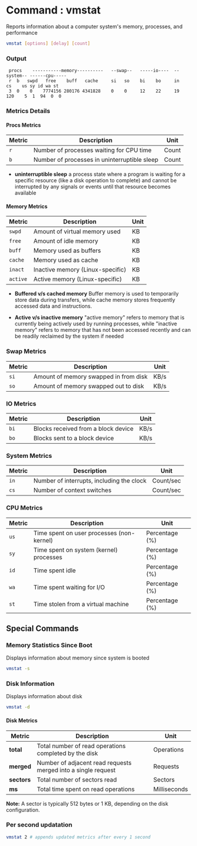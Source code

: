 # Command : vmstat

Reports information about a computer system's memory, processes, and performance

```bash
vmstat [options] [delay] [count]
```

### Output 

```
 procs    -----------memory----------   --swap--   -----io----  --system-- ------cpu-----
 r  b   swpd   free    buff   cache     si   so    bi    bo     in   cs    us sy id wa st
 3  0    0    7774156 280176 4341828    0    0     12    22     19  120    5  1  94  0  0
```

### Metrics Details

#### Procs Metrics

| Metric | Description                                  | Unit  |
|--------|----------------------------------------------|-------|
| `r`    | Number of processes waiting for CPU time     | Count |
| `b`    | Number of processes in uninterruptible sleep | Count |

- **uninterruptible sleep**
a process state where a program is waiting for a specific resource (like a disk operation to complete) and cannot be interrupted by any signals or events until that resource becomes available

#### Memory Metrics

| Metric | Description | Unit |
|--------|-------------|------|
| `swpd` | Amount of virtual memory used | KB |
| `free` | Amount of idle memory | KB |
| `buff` | Memory used as buffers | KB |
| `cache` | Memory used as cache | KB |
| `inact` | Inactive memory (Linux-specific) | KB |
| `active` | Active memory (Linux-specific) | KB |

- **Buffered v/s cached memory**
Buffer memory is used to temporarily store data during transfers, while cache memory stores frequently accessed data and instructions. 

- **Active v/s inactive memory**
"active memory" refers to memory that is currently being actively used by running processes, while "inactive memory" refers to memory that has not been accessed recently and can be readily reclaimed by the system if needed

### Swap Metrics

| Metric | Description | Unit |
|--------|-------------|------|
| `si`   | Amount of memory swapped in from disk | KB/s |
| `so`   | Amount of memory swapped out to disk | KB/s |

### IO Metrics

| Metric | Description | Unit |
|--------|-------------|------|
| `bi`   | Blocks received from a block device | KB/s |
| `bo`   | Blocks sent to a block device | KB/s |

### System Metrics

| Metric | Description | Unit |
|--------|-------------|------|
| `in`   | Number of interrupts, including the clock | Count/sec |
| `cs`   | Number of context switches | Count/sec |

### CPU Metrics

| Metric | Description | Unit |
|--------|-------------|------|
| `us` | Time spent on user processes (non-kernel) | Percentage (%) |
| `sy` | Time spent on system (kernel) processes | Percentage (%) |
| `id` | Time spent idle | Percentage (%) |
| `wa` | Time spent waiting for I/O | Percentage (%) |
| `st` | Time stolen from a virtual machine | Percentage (%) |

## Special Commands

### Memory Statistics Since Boot

Displays information about memory since system is booted 

```bash 
vmstat -s
```


### Disk Information

Displays information about disk 

```bash
vmstat -d
```

#### Disk Metrics

| Metric | Description | Unit |
|--------|-------------|------|
| **total** | Total number of read operations completed by the disk | Operations |
| **merged** | Number of adjacent read requests merged into a single request | Requests |
| **sectors** | Total number of sectors read | Sectors |
| **ms** | Total time spent on read operations | Milliseconds |

**Note:** A sector is typically 512 bytes or 1 KB, depending on the disk configuration.



### Per second updatation

```bash
vmstat 2 # appends updated metrics after every 1 second
